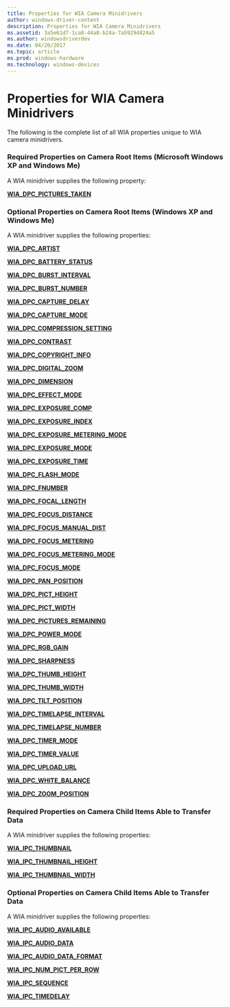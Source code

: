 ```yaml
---
title: Properties for WIA Camera Minidrivers
author: windows-driver-content
description: Properties for WIA Camera Minidrivers
ms.assetid: 3a5e61d7-1ca8-44a8-b24a-7a5929d424a5
ms.author: windowsdriverdev
ms.date: 04/20/2017
ms.topic: article
ms.prod: windows-hardware
ms.technology: windows-devices
---
```


# Properties for WIA Camera Minidrivers





The following is the complete list of all WIA properties unique to WIA camera minidrivers.

### Required Properties on Camera Root Items (Microsoft Windows XP and Windows Me)

A WIA minidriver supplies the following property:

[**WIA\_DPC\_PICTURES\_TAKEN**](https://msdn.microsoft.com/library/windows/hardware/ff550431)

### Optional Properties on Camera Root Items (Windows XP and Windows Me)

A WIA minidriver supplies the following properties:

[**WIA\_DPC\_ARTIST**](https://msdn.microsoft.com/library/windows/hardware/ff550313)

[**WIA\_DPC\_BATTERY\_STATUS**](https://msdn.microsoft.com/library/windows/hardware/ff550317)

[**WIA\_DPC\_BURST\_INTERVAL**](https://msdn.microsoft.com/library/windows/hardware/ff550322)

[**WIA\_DPC\_BURST\_NUMBER**](https://msdn.microsoft.com/library/windows/hardware/ff550327)

[**WIA\_DPC\_CAPTURE\_DELAY**](https://msdn.microsoft.com/library/windows/hardware/ff550328)

[**WIA\_DPC\_CAPTURE\_MODE**](https://msdn.microsoft.com/library/windows/hardware/ff550334)

[**WIA\_DPC\_COMPRESSION\_SETTING**](https://msdn.microsoft.com/library/windows/hardware/ff550337)

[**WIA\_DPC\_CONTRAST**](https://msdn.microsoft.com/library/windows/hardware/ff550343)

[**WIA\_DPC\_COPYRIGHT\_INFO**](https://msdn.microsoft.com/library/windows/hardware/ff550348)

[**WIA\_DPC\_DIGITAL\_ZOOM**](https://msdn.microsoft.com/library/windows/hardware/ff550353)

[**WIA\_DPC\_DIMENSION**](https://msdn.microsoft.com/library/windows/hardware/ff550357)

[**WIA\_DPC\_EFFECT\_MODE**](https://msdn.microsoft.com/library/windows/hardware/ff550360)

[**WIA\_DPC\_EXPOSURE\_COMP**](https://msdn.microsoft.com/library/windows/hardware/ff550364)

[**WIA\_DPC\_EXPOSURE\_INDEX**](https://msdn.microsoft.com/library/windows/hardware/ff550367)

[**WIA\_DPC\_EXPOSURE\_METERING\_MODE**](https://msdn.microsoft.com/library/windows/hardware/ff550371)

[**WIA\_DPC\_EXPOSURE\_MODE**](https://msdn.microsoft.com/library/windows/hardware/ff550379)

[**WIA\_DPC\_EXPOSURE\_TIME**](https://msdn.microsoft.com/library/windows/hardware/ff550382)

[**WIA\_DPC\_FLASH\_MODE**](https://msdn.microsoft.com/library/windows/hardware/ff550384)

[**WIA\_DPC\_FNUMBER**](https://msdn.microsoft.com/library/windows/hardware/ff550390)

[**WIA\_DPC\_FOCAL\_LENGTH**](https://msdn.microsoft.com/library/windows/hardware/ff550393)

[**WIA\_DPC\_FOCUS\_DISTANCE**](https://msdn.microsoft.com/library/windows/hardware/ff550400)

[**WIA\_DPC\_FOCUS\_MANUAL\_DIST**](https://msdn.microsoft.com/library/windows/hardware/ff550403)

[**WIA\_DPC\_FOCUS\_METERING**](https://msdn.microsoft.com/library/windows/hardware/ff550410)

[**WIA\_DPC\_FOCUS\_METERING\_MODE**](https://msdn.microsoft.com/library/windows/hardware/ff550414)

[**WIA\_DPC\_FOCUS\_MODE**](https://msdn.microsoft.com/library/windows/hardware/ff550416)

[**WIA\_DPC\_PAN\_POSITION**](https://msdn.microsoft.com/library/windows/hardware/ff550424)

[**WIA\_DPC\_PICT\_HEIGHT**](https://msdn.microsoft.com/library/windows/hardware/ff550437)

[**WIA\_DPC\_PICT\_WIDTH**](https://msdn.microsoft.com/library/windows/hardware/ff550445)

[**WIA\_DPC\_PICTURES\_REMAINING**](https://msdn.microsoft.com/library/windows/hardware/ff550427)

[**WIA\_DPC\_POWER\_MODE**](https://msdn.microsoft.com/library/windows/hardware/ff550448)

[**WIA\_DPC\_RGB\_GAIN**](https://msdn.microsoft.com/library/windows/hardware/ff550454)

[**WIA\_DPC\_SHARPNESS**](https://msdn.microsoft.com/library/windows/hardware/ff550460)

[**WIA\_DPC\_THUMB\_HEIGHT**](https://msdn.microsoft.com/library/windows/hardware/ff550465)

[**WIA\_DPC\_THUMB\_WIDTH**](https://msdn.microsoft.com/library/windows/hardware/ff550470)

[**WIA\_DPC\_TILT\_POSITION**](https://msdn.microsoft.com/library/windows/hardware/ff550475)

[**WIA\_DPC\_TIMELAPSE\_INTERVAL**](https://msdn.microsoft.com/library/windows/hardware/ff550479)

[**WIA\_DPC\_TIMELAPSE\_NUMBER**](https://msdn.microsoft.com/library/windows/hardware/ff550483)

[**WIA\_DPC\_TIMER\_MODE**](https://msdn.microsoft.com/library/windows/hardware/ff550489)

[**WIA\_DPC\_TIMER\_VALUE**](https://msdn.microsoft.com/library/windows/hardware/ff550499)

[**WIA\_DPC\_UPLOAD\_URL**](https://msdn.microsoft.com/library/windows/hardware/ff550503)

[**WIA\_DPC\_WHITE\_BALANCE**](https://msdn.microsoft.com/library/windows/hardware/ff550507)

[**WIA\_DPC\_ZOOM\_POSITION**](https://msdn.microsoft.com/library/windows/hardware/ff550511)

### Required Properties on Camera Child Items Able to Transfer Data

A WIA minidriver supplies the following properties:

[**WIA\_IPC\_THUMBNAIL**](https://msdn.microsoft.com/library/windows/hardware/ff552550)

[**WIA\_IPC\_THUMBNAIL\_HEIGHT**](https://msdn.microsoft.com/library/windows/hardware/ff552552)

[**WIA\_IPC\_THUMBNAIL\_WIDTH**](https://msdn.microsoft.com/library/windows/hardware/ff552558)

### Optional Properties on Camera Child Items Able to Transfer Data

A WIA minidriver supplies the following properties:

[**WIA\_IPC\_AUDIO\_AVAILABLE**](https://msdn.microsoft.com/library/windows/hardware/ff552530)

[**WIA\_IPC\_AUDIO\_DATA**](https://msdn.microsoft.com/library/windows/hardware/ff552534)

[**WIA\_IPC\_AUDIO\_DATA\_FORMAT**](https://msdn.microsoft.com/library/windows/hardware/ff552538)

[**WIA\_IPC\_NUM\_PICT\_PER\_ROW**](https://msdn.microsoft.com/library/windows/hardware/ff552542)

[**WIA\_IPC\_SEQUENCE**](https://msdn.microsoft.com/library/windows/hardware/ff552548)

[**WIA\_IPC\_TIMEDELAY**](https://msdn.microsoft.com/library/windows/hardware/ff552560)

 

 




